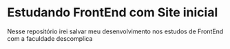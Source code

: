 # Estudando FrontEnd com Site inicial
 Nesse repositório irei salvar meu desenvolvimento nos estudos de FrontEnd com a faculdade descomplica
